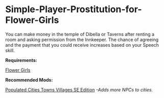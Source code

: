 # Simple-Player-Prostitution-for-Flower-Girls

You can make money in the temple of Dibella or Taverns after renting a room and asking permission from the Innkeeper. 
The chance of agreeing and the payment that you could receive increases based on your Speech skill.

**Requirements:**      

 [Flower Girls](https://www.nexusmods.com/skyrimspecialedition/mods/5941)

 
**Recommended Mods:**

   [Populated Cities Towns Villages SE Edition](https://www.nexusmods.com/skyrimspecialedition/mods/2005)  *-Adds more NPCs to cities.*
